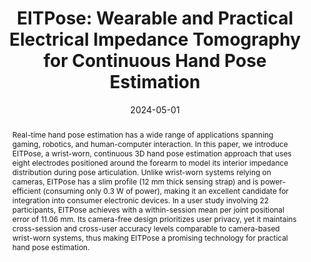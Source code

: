 ---
abstract: 'Real-time hand pose estimation has a wide range of applications spanning gaming, robotics, and human-computer interaction. In this paper, we introduce EITPose, a wrist-worn, continuous 3D hand pose estimation approach that uses eight electrodes positioned around the forearm to model its interior impedance distribution during pose articulation. Unlike wrist-worn systems relying on cameras, EITPose has a slim profile (12 mm thick sensing strap) and is power-efficient (consuming only 0.3 W of power), making it an excellent candidate for integration into consumer electronic devices. In a user study involving 22 participants, EITPose achieves with a within-session mean per joint positional error of 11.06 mm. Its camera-free design prioritizes user privacy, yet it maintains cross-session and cross-user accuracy levels comparable to camera-based wrist-worn systems, thus making EITPose a promising technology for practical hand pose estimation. 
'
authors:
- Alexander Kyu
- mao
- Junyi Zhu
- goel
- ahuja

bibtex: '@inproceedings{Kyu2024,

  title={EITPose: Wearable and Practical Electrical Impedance Tomography for Continuous
  Hand Pose Estimation},

  author={Alexander Kyu, Hongyu Mao, Junyi Zhu, Mayank Goel, Karan Ahuja},

  booktitle={Proceedings of the Annual ACM Conference on Human Factors in Computing
  Systems (CHI)},

  year={2024}

  }'
blurb: Practical Electrical Impedance Tomography for Continuous Hand Pose Estimation
category: interaction
video: 'https://youtu.be/uDcSrOr0YPw'
video_embed: '<iframe width="560" height="315" src="https://www.youtube.com/embed/uDcSrOr0YPw" frameborder="0" allowfullscreen></iframe>'
citation: 'Alexander Kyu,Hongyu Mao,Junyi Zhu,Mayank Goel,Karan Ahuja. 2024. EITPose:
  Wearable and Practical Electrical Impedance Tomography for Continuous Hand Pose
  Estimation. Proceedings of the Annual ACM Conference on Human Factors in Computing
  Systems (CHI).'
conference: Proceedings of the Annual ACM Conference on Human Factors in Computing
  Systems (CHI)
date: '2024-05-01'
image: /images/pubs/eitpose.png
name: EITPose
onhomepage: false
pdf: /pdfs/eitpose.pdf
thumbnail: /images/pubs/eitpose_thumb.png
title: 'EITPose: Wearable and Practical Electrical Impedance Tomography for Continuous
  Hand Pose Estimation'
year: '2024'
---